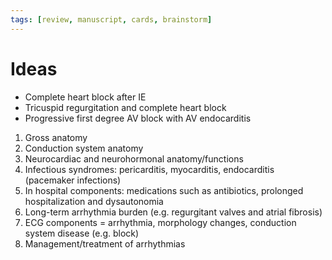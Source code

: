 ```yaml
---
tags: [review, manuscript, cards, brainstorm]
---
```


# Ideas

- Complete heart block after IE
- Tricuspid regurgitation and complete heart block
- Progressive first degree AV block with AV endocarditis

1. Gross anatomy
2. Conduction system anatomy
3. Neurocardiac and neurohormonal anatomy/functions
4. Infectious syndromes: pericarditis, myocarditis, endocarditis (pacemaker infections)
5. In hospital components: medications such as antibiotics, prolonged hospitalization and dysautonomia
6. Long-term arrhythmia burden (e.g. regurgitant valves and atrial fibrosis)
7. ECG components = arrhythmia, morphology changes, conduction system disease (e.g. block)
8. Management/treatment of arrhythmias

